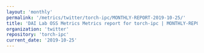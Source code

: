 ```yaml
---
layout: 'monthly'
permalink: '/metrics/twitter/torch-ipc/MONTHLY-REPORT-2019-10-25/'
title: 'DAI Lab OSS Metrics Metrics report for torch-ipc | MONTHLY-REPORT-2019-10-25'
organization: 'twitter'
repository: 'torch-ipc'
current_date: '2019-10-25'
---
```

